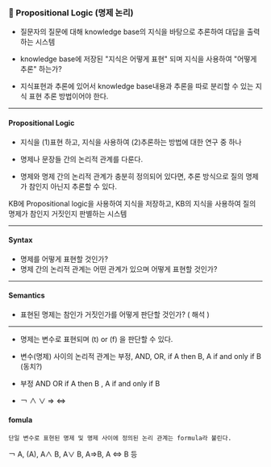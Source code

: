 ### :apple: Propositional Logic (명제 논리)

- 질문자의 질문에 대해 knowledge base의 지식을 바탕으로 추론하여 대답을 출력하는 시스템

- knowledge base에 저장된 "지식은 어떻게 표현" 되며 지식을 사용하여 "어떻게 추론" 하는가?

- 지식표현과 추론에 있어서 knowledge base내용과 추론을 따로 분리할 수 있는 지식 표현 추론 방법이어야 한다.

---

#### Propositional Logic

- 지식을 (1)표현 하고, 지식을 사용하여 (2)추론하는 방법에 대한 연구 중 하나

- 명제나 문장들 간의 논리적 관계를 다룬다.

- 명제와 명제 간의 논리적 관계가 충분히 정의되어 있다면, 추론 방식으로 질의 명제가 참인지 아닌지 추론할 수 있다.

KB에 Propositional logic을 사용하여 지식을 저장하고, KB의 지식을 사용하여 질의 명제가 참인지 거짓인지 판별하는 시스템

---

#### Syntax

- 명제를 어떻게 표현할 것인가?
- 명제 간의 논리적 관계는 어떤 관계가 있으며 어떻게 표현할 것인가?

---

#### Semantics

- 표현된 명제는 참인가 거짓인가를 어떻게 판단할 것인가? ( 해석 )

---

- 명제는 변수로 표현되며 (t) or (f) 을 판단할 수 있다.
- 변수(명제) 사이의 논리적 관계는 부정, AND, OR, if A then B, A if and only if B (동치?)

- 부정 AND OR if A then B , A if and only if B
- ￢ ∧ ∨ ⇒ ⇔

#### fomula

```
단일 변수로 표현된 명제 및 명제 사이에 정의된 논리 관계는 formula라 불린다.
```

￢ A, (A), A∧ B, A∨ B, A⇒B, A ⇔ B 등
